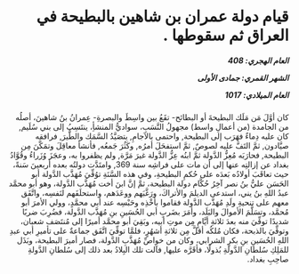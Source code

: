 <h1 dir="rtl">قيام دولة عمران بن شاهين بالبطيحة في العراق ثم سقوطها .</h1>

<h5 dir="rtl">العام الهجري:  408

الشهر القمري: جمادى الأولى

العام الميلادي: 1017</h5>

<p dir="rtl">كان أوَّلَ مَن مَلَك البطيحةَ أو البطائح- تقَعُ بين واسِطَ والبصرةِ- عِمرانُ بنُ شاهينَ، أصلُه من الجامدة (من أعمالِ واسط) مجهولُ النَّسَبِ، سواديُّ المنشأِ، ينتَسِبُ إلى بني سُلَيم, كان عليه دِماءٌ فهَرَب إلى البطيحة, واحتمى بالآجامِ, يتصَيَّدُ السَّمَك والطَّيرَ, فرافقه صيَّادون, ثمَّ التَفَّ عليه لصوصٌ, ثمَّ استفحَلَ أمرُه, وكَثُرَ جَمعُه, فأنشأ معاقِلَ وتمَكَّنَ مِن البطيحة, فحارَبَه مُعِزُّ الدَّولة ثمَّ ابنُه عِزُّ الدَّولة غيرَ مَرَّة, ولم يظفروا به، وعجَزَ وُزَراءُ وقُوَّادُ بغداد عن إزالتِه عنها إلى أن مات على فراشِه سنة 369, وامتَدَّت دولتُه بعده أربعينَ سَنةً، حيث تعاقَبَ أولادُه بَعدَه على حُكمِ البطيحةِ، وفي هذه السَّنَةِ توُفِّيَ مُهَذَّب الدَّولة أبو الحَسَن عليُّ بنُ نصر آخِرُ حُكَّام دولة البطيحة، ثمَّ إنَّ ابنَ أخت مُهَذَّب الدَّولة، وهو أبو محمَّد عبدُ اللهِ بنُ يني، استدعى الديلمَ والأتراكَ، ورَغَّبَهم ووعَدَهم، واستحلَفَهم لنَفسِه، واتَّفَق معهم على تنحيةِ ولَدِ مُهَذَّب الدَّولة فقاموا بأخْذِه وحَبْسِه عند أبي محمَّدٍ، وولي الأمرَ أبو مُحمَّد، وتسَلَّمَ الأموالَ والبَلَد، وأمَرَ بضَربِ أبي الحُسَينِ بنِ مُهَذَّب الدَّولة، فضُرِبَ ضربًا شديدًا توفِّيَ منه بعدَ ثلاثةِ أيَّامٍ مِن موتِ أبيه، وبَقِيَ أبو محمَّد أميرًا إلى مُنتَصَف شعبان، وتوفِّيَ بالذبحة، فكان مُلكُه أقلَّ مِن ثلاثةِ أشهُرٍ، فلمَّا توفِّيَ اتَّفَق جماعةٌ على تأميرِ أبي عبدِ اللهِ الحُسَينِ بنِ بكرٍ الشرابي، وكان من خواصِّ مُهَذَّبِ الدَّولة، فصار أميرَ البطيحة، وبَذَل للمَلِكِ سُلطانِ الدَّولةِ بُذولًا، فأقَرَّه عليها, فآلت تلك البِلادُ بعد ذلك إلى سُلطانِ الدَّولةِ صاحِبِ بغداد.</p></br>
